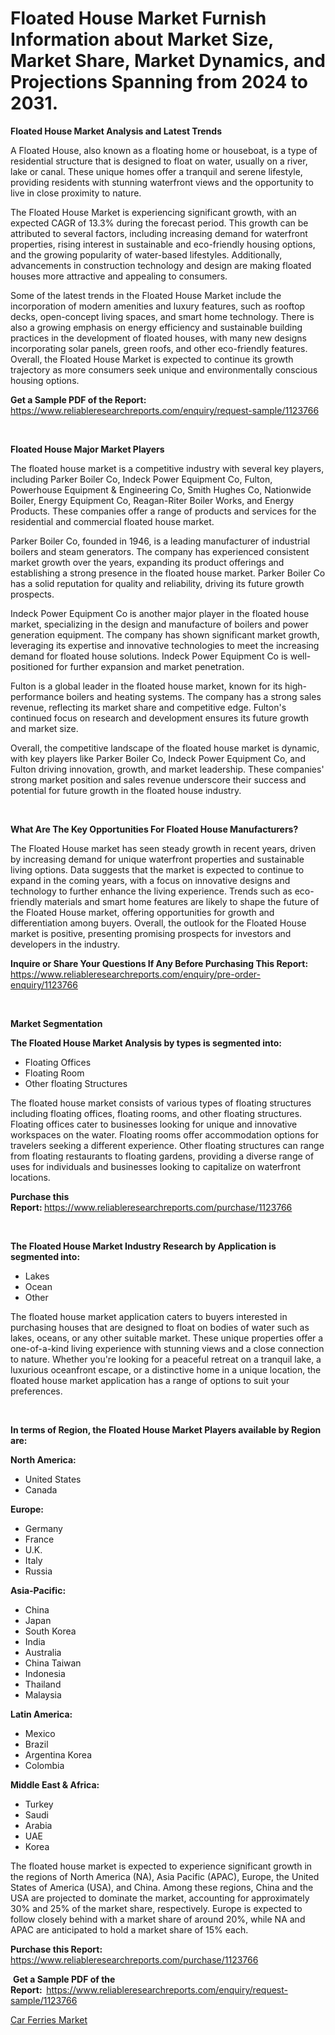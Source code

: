 <p><h1>Floated House Market Furnish Information about Market Size, Market Share, Market Dynamics, and Projections Spanning from 2024 to 2031.</h1></p><p><strong>Floated House Market Analysis and Latest Trends</strong></p>
<p><p>A Floated House, also known as a floating home or houseboat, is a type of residential structure that is designed to float on water, usually on a river, lake or canal. These unique homes offer a tranquil and serene lifestyle, providing residents with stunning waterfront views and the opportunity to live in close proximity to nature.</p><p>The Floated House Market is experiencing significant growth, with an expected CAGR of 13.3% during the forecast period. This growth can be attributed to several factors, including increasing demand for waterfront properties, rising interest in sustainable and eco-friendly housing options, and the growing popularity of water-based lifestyles. Additionally, advancements in construction technology and design are making floated houses more attractive and appealing to consumers.</p><p>Some of the latest trends in the Floated House Market include the incorporation of modern amenities and luxury features, such as rooftop decks, open-concept living spaces, and smart home technology. There is also a growing emphasis on energy efficiency and sustainable building practices in the development of floated houses, with many new designs incorporating solar panels, green roofs, and other eco-friendly features. Overall, the Floated House Market is expected to continue its growth trajectory as more consumers seek unique and environmentally conscious housing options.</p></p>
<p><strong>Get a Sample PDF of the Report:&nbsp;</strong> <a href="https://www.reliableresearchreports.com/enquiry/request-sample/1123766">https://www.reliableresearchreports.com/enquiry/request-sample/1123766</a></p>
<p>&nbsp;</p>
<p><strong>Floated House Major Market Players</strong></p>
<p><p>The floated house market is a competitive industry with several key players, including Parker Boiler Co, Indeck Power Equipment Co, Fulton, Powerhouse Equipment & Engineering Co, Smith Hughes Co, Nationwide Boiler, Energy Equipment Co, Reagan-Riter Boiler Works, and Energy Products. These companies offer a range of products and services for the residential and commercial floated house market.</p><p>Parker Boiler Co, founded in 1946, is a leading manufacturer of industrial boilers and steam generators. The company has experienced consistent market growth over the years, expanding its product offerings and establishing a strong presence in the floated house market. Parker Boiler Co has a solid reputation for quality and reliability, driving its future growth prospects.</p><p>Indeck Power Equipment Co is another major player in the floated house market, specializing in the design and manufacture of boilers and power generation equipment. The company has shown significant market growth, leveraging its expertise and innovative technologies to meet the increasing demand for floated house solutions. Indeck Power Equipment Co is well-positioned for further expansion and market penetration.</p><p>Fulton is a global leader in the floated house market, known for its high-performance boilers and heating systems. The company has a strong sales revenue, reflecting its market share and competitive edge. Fulton's continued focus on research and development ensures its future growth and market size.</p><p>Overall, the competitive landscape of the floated house market is dynamic, with key players like Parker Boiler Co, Indeck Power Equipment Co, and Fulton driving innovation, growth, and market leadership. These companies' strong market position and sales revenue underscore their success and potential for future growth in the floated house industry.</p></p>
<p>&nbsp;</p>
<p><strong>What Are The Key Opportunities For Floated House Manufacturers?</strong></p>
<p><p>The Floated House market has seen steady growth in recent years, driven by increasing demand for unique waterfront properties and sustainable living options. Data suggests that the market is expected to continue to expand in the coming years, with a focus on innovative designs and technology to further enhance the living experience. Trends such as eco-friendly materials and smart home features are likely to shape the future of the Floated House market, offering opportunities for growth and differentiation among buyers. Overall, the outlook for the Floated House market is positive, presenting promising prospects for investors and developers in the industry.</p></p>
<p><strong>Inquire or Share Your Questions If Any Before Purchasing This Report:</strong> <a href="https://www.reliableresearchreports.com/enquiry/pre-order-enquiry/1123766">https://www.reliableresearchreports.com/enquiry/pre-order-enquiry/1123766</a></p>
<p>&nbsp;</p>
<p><strong>Market Segmentation</strong></p>
<p><strong>The Floated House Market Analysis by types is segmented into:</strong></p>
<p><ul><li>Floating Offices</li><li>Floating Room</li><li>Other floating Structures</li></ul></p>
<p><p>The floated house market consists of various types of floating structures including floating offices, floating rooms, and other floating structures. Floating offices cater to businesses looking for unique and innovative workspaces on the water. Floating rooms offer accommodation options for travelers seeking a different experience. Other floating structures can range from floating restaurants to floating gardens, providing a diverse range of uses for individuals and businesses looking to capitalize on waterfront locations.</p></p>
<p><strong>Purchase this Report:&nbsp;</strong><a href="https://www.reliableresearchreports.com/purchase/1123766">https://www.reliableresearchreports.com/purchase/1123766</a></p>
<p>&nbsp;</p>
<p><strong>The Floated House Market Industry Research by Application is segmented into:</strong></p>
<p><ul><li>Lakes</li><li>Ocean</li><li>Other</li></ul></p>
<p><p>The floated house market application caters to buyers interested in purchasing houses that are designed to float on bodies of water such as lakes, oceans, or any other suitable market. These unique properties offer a one-of-a-kind living experience with stunning views and a close connection to nature. Whether you're looking for a peaceful retreat on a tranquil lake, a luxurious oceanfront escape, or a distinctive home in a unique location, the floated house market application has a range of options to suit your preferences.</p></p>
<p>&nbsp;</p>
<p><strong>In terms of Region, the Floated House Market Players available by Region are:</strong></p>
<p>
    <p> <strong> North America: </strong>
        <ul>
            <li>United States</li>
            <li>Canada</li>
        </ul>
        </p> 
    <p> <strong> Europe: </strong>
        <ul>
            <li>Germany</li>
            <li>France</li>
            <li>U.K.</li>
            <li>Italy</li>
            <li>Russia</li>
        </ul>
        </p> 
    <p> <strong> Asia-Pacific: </strong>
        <ul>
            <li>China</li>
            <li>Japan</li>
            <li>South Korea</li>
            <li>India</li>
            <li>Australia</li>
            <li>China Taiwan</li>
            <li>Indonesia</li>
            <li>Thailand</li>
            <li>Malaysia</li>
        </ul>
        </p> 
    <p> <strong> Latin America: </strong>
        <ul>
            <li>Mexico</li>
            <li>Brazil</li>
            <li>Argentina Korea</li>
            <li>Colombia</li>
        </ul>
        </p> 
    <p> <strong> Middle East & Africa: </strong>
        <ul>
            <li>Turkey</li>
            <li>Saudi</li>
            <li>Arabia</li>
            <li>UAE</li>
            <li>Korea</li>
        </ul>
    </p>
    </p>
<p><p>The floated house market is expected to experience significant growth in the regions of North America (NA), Asia Pacific (APAC), Europe, the United States of America (USA), and China. Among these regions, China and the USA are projected to dominate the market, accounting for approximately 30% and 25% of the market share, respectively. Europe is expected to follow closely behind with a market share of around 20%, while NA and APAC are anticipated to hold a market share of 15% each.</p></p>
<p><strong>Purchase this Report: </strong><a href="https://www.reliableresearchreports.com/purchase/1123766">https://www.reliableresearchreports.com/purchase/1123766</a></p>
<p>&nbsp;<strong>Get a Sample PDF of the Report:&nbsp;&nbsp;</strong><a href="https://www.reliableresearchreports.com/enquiry/request-sample/1123766">https://www.reliableresearchreports.com/enquiry/request-sample/1123766</a></p>
<p><strong></strong></p>
<p><p><a href="https://cat-emmental-94b.notion.site/Car-Ferries-Market-Insights-Market-Players-and-Forecast-Till-2031-d351c9bfd7234d698763b3ed9c72368c">Car Ferries Market</a></p></p>